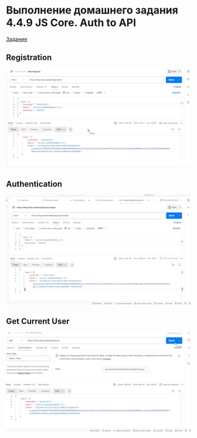 # Выполнение домашнего задания 4.4.9 JS Core. Auth to API

[Задание](https://platform.kata.academy/user/courses/21/4/4/9)

## Registration

![Registration](https://github.com/KUDABAEV/Auth-to-API/blob/main/Registration%20API.jpg)

## Authentication

![Authentication](https://github.com/KUDABAEV/Auth-to-API/blob/main/Authentication.jpg)

## Get Current User

![Get Current User](https://github.com/KUDABAEV/Auth-to-API/blob/main/GetCurrentUser.jpg)
